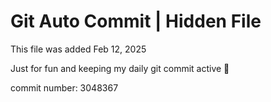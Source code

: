 # Git Auto Commit | Hidden File

This file was added Feb 12, 2025

Just for fun and keeping my daily git commit active 🤪

commit number: 3048367
